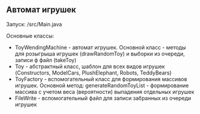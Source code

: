 ## Автомат игрушек
Запуск: /src/Main.java

Основные классы:

- ToyWendingMachine - автомат игрушек. Основной класс - методы для розыгрыша игрушек (drawRandomToy) и выборки из очереди, записи ф файл (takeToy)
- Toy - абстрактный класс, шаблон для всех видов игрушек (Constructors, ModelCars, PlushElephant, Robots, TeddyBears)
- ToyFactory - вспомогательный класс для формирования массивов игрушек. Основной метод: generateRandomToyList - формирование массива с учетом веса (вероятности) выпадения отдельных игрушек
- FileWrite - вспомогательный файл для записи забранных из очереди игрушек 